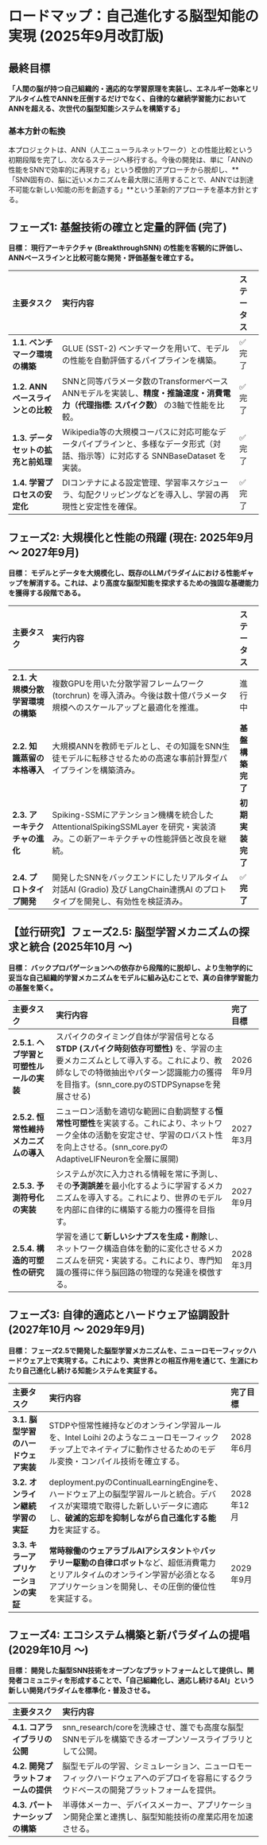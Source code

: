 # **ロードマップ：自己進化する脳型知能の実現 (2025年9月改訂版)**

## **最終目標**

**「人間の脳が持つ自己組織的・適応的な学習原理を実装し、エネルギー効率とリアルタイム性でANNを圧倒するだけでなく、自律的な継続学習能力においてANNを超える、次世代の脳型知能システムを構築する」**

### **基本方針の転換**

本プロジェクトは、ANN（人工ニューラルネットワーク）との性能比較という初期段階を完了し、次なるステージへ移行する。今後の開発は、単に「ANNの性能をSNNで効率的に再現する」という模倣的アプローチから脱却し、\*\*「SNN固有の、脳に近いメカニズムを最大限に活用することで、ANNでは到達不可能な新しい知能の形を創造する」\*\*という革新的アプローチを基本方針とする。

## **フェーズ1: 基盤技術の確立と定量的評価 (完了)**

**目標： 現行アーキテクチャ (BreakthroughSNN) の性能を客観的に評価し、ANNベースラインと比較可能な開発・評価基盤を確立する。**

| 主要タスク | 実行内容 | ステータス |
| :---- | :---- | :---- |
| **1.1. ベンチマーク環境の構築** | GLUE (SST-2) ベンチマークを用いて、モデルの性能を自動評価するパイプラインを構築。 | ✅ 完了 |
| **1.2. ANNベースラインとの比較** | SNNと同等パラメータ数のTransformerベースANNモデルを実装し、**精度・推論速度・消費電力（代理指標: スパイク数）** の3軸で性能を比較。 | ✅ 完了 |
| **1.3. データセットの拡充と前処理** | Wikipedia等の大規模コーパスに対応可能なデータパイプラインと、多様なデータ形式（対話、指示等）に対応する SNNBaseDataset を実装。 | ✅ 完了 |
| **1.4. 学習プロセスの安定化** | DIコンテナによる設定管理、学習率スケジューラ、勾配クリッピングなどを導入し、学習の再現性と安定性を確保。 | ✅ 完了 |

## **フェーズ2: 大規模化と性能の飛躍 (現在: 2025年9月 〜 2027年9月)**

**目標： モデルとデータを大規模化し、既存のLLMパラダイムにおける性能ギャップを解消する。これは、より高度な脳型知能を探求するための強固な基礎能力を獲得する段階である。**

| 主要タスク | 実行内容 | ステータス |
| :---- | :---- | :---- |
| **2.1. 大規模分散学習環境の構築** | 複数GPUを用いた分散学習フレームワーク (torchrun) を導入済み。今後は数十億パラメータ規模へのスケールアップと最適化を推進。 | 進行中 |
| **2.2. 知識蒸留の本格導入** | 大規模ANNを教師モデルとし、その知識をSNN生徒モデルに転移させるための高速な事前計算型パイプラインを構築済み。 | **基盤構築完了** |
| **2.3. アーキテクチャの進化** | Spiking-SSMにアテンション機構を統合した AttentionalSpikingSSMLayer を研究・実装済み。この新アーキテクチャの性能評価と改良を継続。 | **初期実装完了** |
| **2.4. プロトタイプ開発** | 開発したSNNをバックエンドにしたリアルタイム対話AI (Gradio) 及び LangChain連携AI のプロトタイプを開発し、有効性を検証済み。 | ✅ **完了** |

## **【並行研究】フェーズ2.5: 脳型学習メカニズムの探求と統合 (2025年10月 〜)**

**目標： バックプロパゲーションへの依存から段階的に脱却し、より生物学的に妥当な自己組織的学習メカニズムをモデルに組み込むことで、真の自律学習能力の基盤を築く。**

| 主要タスク | 実行内容 | 完了目標 |
| :---- | :---- | :---- |
| **2.5.1. ヘブ学習と可塑性ルールの実装** | スパイクのタイミング自体が学習信号となる**STDP (スパイク時刻依存可塑性)** を、学習の主要メカニズムとして導入する。これにより、教師なしでの特徴抽出やパターン認識能力の獲得を目指す。(snn\_core.pyのSTDPSynapseを発展させる) | 2026年9月 |
| **2.5.2. 恒常性維持メカニズムの導入** | ニューロン活動を適切な範囲に自動調整する**恒常性可塑性**を実装する。これにより、ネットワーク全体の活動を安定させ、学習のロバスト性を向上させる。(snn\_core.pyのAdaptiveLIFNeuronを全層に展開) | 2027年3月 |
| **2.5.3. 予測符号化の実装** | システムが次に入力される情報を常に予測し、その**予測誤差**を最小化するように学習するメカニズムを導入する。これにより、世界のモデルを内部に自律的に構築する能力の獲得を目指す。 | 2027年9月 |
| **2.5.4. 構造的可塑性の研究** | 学習を通じて**新しいシナプスを生成・削除**し、ネットワーク構造自体を動的に変化させるメカニズムを研究・実装する。これにより、専門知識の獲得に伴う脳回路の物理的な発達を模倣する。 | 2028年3月 |

## **フェーズ3: 自律的適応とハードウェア協調設計 (2027年10月 〜 2029年9月)**

**目標： フェーズ2.5で開発した脳型学習メカニズムを、ニューロモーフィックハードウェア上で実現する。これにより、実世界との相互作用を通じて、生涯にわたり自己進化し続ける知能システムを実証する。**

| 主要タスク | 実行内容 | 完了目標 |
| :---- | :---- | :---- |
| **3.1. 脳型学習のハードウェア実装** | STDPや恒常性維持などのオンライン学習ルールを、Intel Loihi 2のようなニューロモーフィックチップ上でネイティブに動作させるためのモデル変換・コンパイル技術を確立する。 | 2028年6月 |
| **3.2. オンライン継続学習の実証** | deployment.pyのContinualLearningEngineを、ハードウェア上の脳型学習ルールと統合。デバイスが実環境で取得した新しいデータに適応し、**破滅的忘却を抑制しながら自己進化する能力**を実証する。 | 2028年12月 |
| **3.3. キラーアプリケーションの実証** | **常時稼働のウェアラブルAIアシスタント**や**バッテリー駆動の自律ロボット**など、超低消費電力とリアルタイムのオンライン学習が必須となるアプリケーションを開発し、その圧倒的優位性を実証する。 | 2029年9月 |

## **フェーズ4: エコシステム構築と新パラダイムの提唱 (2029年10月 〜)**

**目標： 開発した脳型SNN技術をオープンなプラットフォームとして提供し、開発者コミュニティを形成することで、「自己組織化し、適応し続けるAI」という新しい開発パラダイムを標準化・普及させる。**

| 主要タスク | 実行内容 |
| :---- | :---- |
| **4.1. コアライブラリの公開** | snn\_research/coreを洗練させ、誰でも高度な脳型SNNモデルを構築できるオープンソースライブラリとして公開。 |
| **4.2. 開発プラットフォームの提供** | 脳型モデルの学習、シミュレーション、ニューロモーフィックハードウェアへのデプロイを容易にするクラウドベースの開発プラットフォームを提供。 |
| **4.3. パートナーシップの構築** | 半導体メーカー、デバイスメーカー、アプリケーション開発企業と連携し、脳型知能技術の産業応用を加速させる。 |

